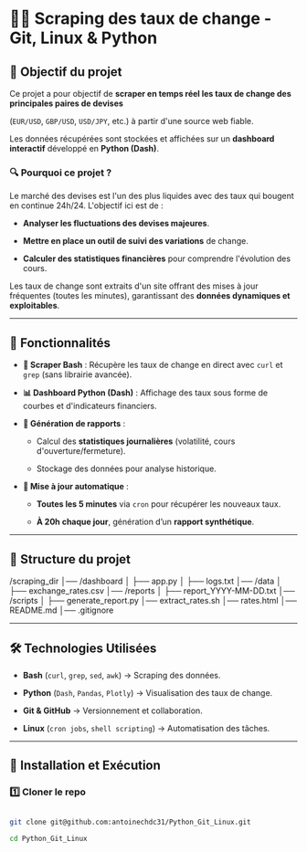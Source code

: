 # 🕵️‍♂️ Scraping des taux de change - Git, Linux & Python

 

## 📌 Objectif du projet

 

Ce projet a pour objectif de **scraper en temps réel les taux de change des principales paires de devises**

(`EUR/USD`, `GBP/USD`, `USD/JPY`, etc.) à partir d'une source web fiable. 

Les données récupérées sont stockées et affichées sur un **dashboard interactif** développé en **Python (Dash)**.

 

### 🔍 **Pourquoi ce projet ?**

Le marché des devises est l'un des plus liquides avec des taux qui bougent en continue 24h/24. L'objectif ici est de :

- **Analyser les fluctuations des devises majeures**.

- **Mettre en place un outil de suivi des variations** de change.

- **Calculer des statistiques financières** pour comprendre l'évolution des cours.

 

Les taux de change sont extraits d'un site offrant des mises à jour fréquentes (toutes les minutes), garantissant des **données dynamiques et exploitables**.

 

---

 

## 🚀 Fonctionnalités

 

- **📡 Scraper Bash** : Récupère les taux de change en direct avec `curl` et `grep` (sans librairie avancée).

- **📊 Dashboard Python (Dash)** : Affichage des taux sous forme de courbes et d'indicateurs financiers.

- **📄 Génération de rapports** :

  - Calcul des **statistiques journalières** (volatilité, cours d'ouverture/fermeture).

  - Stockage des données pour analyse historique.

- **🔄 Mise à jour automatique** :

  - **Toutes les 5 minutes** via `cron` pour récupérer les nouveaux taux.

  - **À 20h chaque jour**, génération d’un **rapport synthétique**.

 

---


## 📂 Structure du projet

/scraping_dir
│── /dashboard
│   ├── app.py
│   ├── logs.txt
│── /data
│   ├── exchange_rates.csv
│── /reports
│   ├── report_YYYY-MM-DD.txt
│── /scripts
│   ├── generate_report.py
│── extract_rates.sh
│── rates.html
│── README.md
│── .gitignore

---
 

## 🛠️ Technologies Utilisées

 

- **Bash** (`curl`, `grep`, `sed`, `awk`) → Scraping des données.

- **Python** (`Dash`, `Pandas`, `Plotly`) → Visualisation des taux de change.

- **Git & GitHub** → Versionnement et collaboration.

- **Linux** (`cron jobs`, `shell scripting`) → Automatisation des tâches.

 

---

 

## 🔧 Installation et Exécution

 

### **1️⃣ Cloner le repo**

```bash

git clone git@github.com:antoinechdc31/Python_Git_Linux.git

cd Python_Git_Linux
